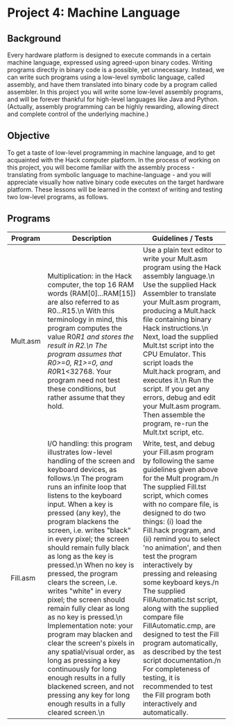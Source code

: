 # Project 4: Machine Language

## Background
Every hardware platform is designed to execute commands in a certain machine language, expressed using agreed-upon binary codes. Writing programs directly in binary code is a possible, yet unnecessary. Instead, we can write such programs using a low-level symbolic language, called assembly, and have them translated into binary code by a program called assembler. In this project you will write some low-level assembly programs, and will be forever thankful for high-level languages like Java and Python. (Actually, assembly programming can be highly rewarding, allowing direct and complete control of the underlying machine.)

## Objective
To get a taste of low-level programming in machine language, and to get acquainted with the Hack computer platform. In the process of working on this project, you will become familiar with the assembly process - translating from symbolic language to machine-language - and you will appreciate visually how native binary code executes on the target hardware platform. These lessons will be learned in the context of writing and testing two low-level programs, as follows.

## Programs

Program | Description | Guidelines / Tests
------------ | ------------- | -------------
Mult.asm | Multiplication: in the Hack computer, the top 16 RAM words (RAM[0]...RAM[15]) are also referred to as R0...R15.\n With this terminology in mind, this program computes the value R0*R1 and stores the result in R2.\n The program assumes that R0>=0, R1>=0, and R0*R1<32768. Your program need not test these conditions, but rather assume that they hold. | Use a plain text editor to write your Mult.asm program using the Hack assembly language.\n Use the supplied Hack Assembler to translate your Mult.asm program, producing a Mult.hack file containing binary Hack instructions.\n Next, load the supplied Mult.tst script into the CPU Emulator. This script loads the Mult.hack program, and executes it.\n Run the script. If you get any errors, debug and edit your Mult.asm program. Then assemble the program, re-run the Mult.txt script, etc.
Fill.asm | I/O handling: this program illustrates low-level handling of the screen and keyboard devices, as follows.\n The program runs an infinite loop that listens to the keyboard input. When a key is pressed (any key), the program blackens the screen, i.e. writes "black" in every pixel; the screen should remain fully black as long as the key is pressed.\n When no key is pressed, the program clears the screen, i.e. writes "white" in every pixel; the screen should remain fully clear as long as no key is pressed.\n Implementation note: your program may blacken and clear the screen's pixels in any spatial/visual order, as long as pressing a key continuously for long enough results in a fully blackened screen, and not pressing any key for long enough results in a fully cleared screen.\n | Write, test, and debug your Fill.asm program by following the same guidelines given above for the Mult program./n The supplied Fill.tst script, which comes with no compare file, is designed to do two things: (i) load the Fill.hack program, and (ii) remind you to select 'no animation', and then test the program interactively by pressing and releasing some keyboard keys./n The supplied FillAutomatic.tst script, along with the supplied compare file FillAutomatic.cmp, are designed to test the Fill program automatically, as described by the test script documentation./n For completeness of testing, it is recommended to test the Fill program both interactively and automatically.
